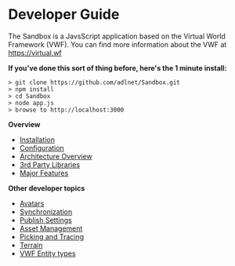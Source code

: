 # Developer Guide

The Sandbox is a JavsScript application based on the Virtual World Framework (VWF). You can find more information about the VWF at https://virtual.wf

**If you've done this sort of thing before, here's the 1 minute install:**
```
> git clone https://github.com/adlnet/Sandbox.git
> npm install
> cd Sandbox
> node app.js
> browse to http://localhost:3000
```

**Overview**

- [Installation](/Installation/ "Installation")
- [Configuration](/Configuration/ "Configuration")
- [Architecture Overview](/Architecture-Overview/ "Architectural Overview")
- [3rd Party Libraries](/_3rd-Party-Libraries/ "3rd Party Libraries")
- [Major Features](/MajorFeatures/ "Major Features")

**Other developer topics**

- [Avatars](Avatars "Avatars")
- [Synchronization](Synchronization "Synchronization")
- [Publish Settings](PublishSettings "Publish Settings")
- [Asset Management](AssetManagement "Asset and Server Integration")
- [Picking and Tracing](PickingAndTracing "Picking and Tracing")
- [Terrain](http://sandboxdocs.readthedocs.org/en/latest/User%20Guide/terrain/ "Terrain")
- [VWF Entity types](Extending "VWF Entity Types")